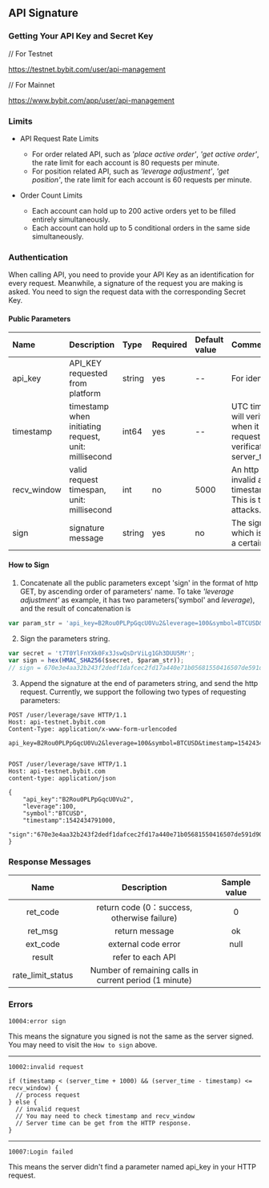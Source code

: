 ## API Signature 

### Getting Your API Key and Secret Key

// For Testnet

<a href="https://testnet.bybit.com/user/api-management">https://testnet.bybit.com/user/api-management</a>
 
 // For Mainnet

<a href="https://www.bybit.com/app/user/api-management">https://www.bybit.com/app/user/api-management</a>

### Limits
 
* API Request Rate Limits
    * For order related API, such as *'place active order'*, *'get active order'*, the rate limit for each account is 80 requests per minute. 
    * For position related API, such as *'leverage adjustment'*, *'get position'*, the rate limit for each account is 60 requests per minute.
 
* Order Count Limits 
    * Each account can hold up to 200 active orders yet to be filled entirely simultaneously.
    * Each account can hold up to 5 conditional orders in the same side simultaneously.
 
### Authentication
 
When calling API, you need to provide your API Key as an identification for every request. Meanwhile, a signature of the request you are making is asked. You need to sign the request data with the corresponding Secret Key.
 
#### Public Parameters
Name | Description | Type | Required | Default value| Comments
:- | :- | :- | :- | :- | :-
api_key | API_KEY requested from platform | string | yes | -- | For identification.
timestamp | timestamp when initiating request, unit: millisecond | int64 | yes | -- | UTC timestamp, server will verify this parameter when it receives the request. Rule of verification: timestamp < server_time + 1000.
recv_window| valid request timespan, unit: millisecond| int | no | 5000 | An http request will be invalid after this time: timestamp+recv_window. This is to prevent replay attacks. 
sign | signature message |  string | yes | no | The signature message which is generated from a certain algorithm.
 
#### How to Sign
1. Concatenate all the public parameters except 'sign' in the format of http GET, by ascending order of parameters' name. To take *'leverage adjustment'* as example, it has two parameters('symbol' and *leverage*), and the result of concatenation is 
 
``` js
var param_str = 'api_key=B2Rou0PLPpGqcU0Vu2&leverage=100&symbol=BTCUSD&timestamp=1542434791000';
```

2. Sign the parameters string.
```js
var secret = 't7T0YlFnYXk0Fx3JswQsDrViLg1Gh3DUU5Mr';
var sign = hex(HMAC_SHA256($secret, $param_str));
// sign = 670e3e4aa32b243f2dedf1dafcec2fd17a440e71b05681550416507de591d908
```

3. Append the signature at the end of parameters string, and send the http request. Currently, we support the following two types of requesting parameters:
 
```http
POST /user/leverage/save HTTP/1.1
Host: api-testnet.bybit.com
Content-Type: application/x-www-form-urlencoded
 
api_key=B2Rou0PLPpGqcU0Vu2&leverage=100&symbol=BTCUSD&timestamp=1542434791000&sign=670e3e4aa32b243f2dedf1dafcec2fd17a440e71b05681550416507de591d908
 
```
 
```http
POST /user/leverage/save HTTP/1.1
Host: api-testnet.bybit.com
content-type: application/json
 
{
    "api_key":"B2Rou0PLPpGqcU0Vu2",
    "leverage":100,
    "symbol":"BTCUSD",
    "timestamp":1542434791000,
    "sign":"670e3e4aa32b243f2dedf1dafcec2fd17a440e71b05681550416507de591d908"
}
```
 
### Response Messages
 
Name | Description | Sample value|
:-: | :-: | :-:
ret_code | return code (0：success, otherwise failure) | 0
ret_msg | return message | ok
ext_code | external code error| null
result | refer to each API|
rate_limit_status | Number of remaining calls in current period (1 minute)
 
 ### Errors

`10004:error sign`

This means the signature you signed is not the same as the server signed.
You may need to visit the `How to sign` above.

<hr>

`10002:invalid request`

```
if (timestamp < (server_time + 1000) && (server_time - timestamp) <= recv_window) {
  // process request
} else {
  // invalid request
  // You may need to check timestamp and recv_window
  // Server time can be get from the HTTP response.
}
```

<hr>

`10007:Login failed`

This means the server didn't find a parameter named api_key in your HTTP request.

